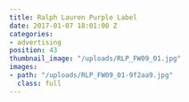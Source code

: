 ```yaml
---
title: Ralph Lauren Purple Label
date: 2017-01-07 18:01:00 Z
categories:
- advertising
position: 43
thumbnail_image: "/uploads/RLP_FW09_01.jpg"
images:
- path: "/uploads/RLP_FW09_01-9f2aa9.jpg"
  class: full
---
```


